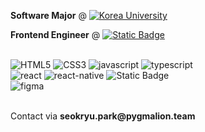 
<a style="text-decoration: none;" href="https://info.korea.ac.kr/info/under/sw_intro.do" target="_blank"><strong>Software Major</strong></a> @ 
<a href="https://www.korea.ac.kr/mbshome/mbs/university/index.do" target="_blank">
  <img align="top" src="https://img.shields.io/badge/Korea%20University-8C0025" alt="Korea University"/>
</a>

<p><strong>Frontend Engineer</strong> @ <a href="https://www.pygmalion.team" target="_blank"><img align="top" alt="Static Badge" src="https://img.shields.io/badge/Pygmalion%20Team-black?style=flat"></a>
</p>

<br />

<div>
  <img src="https://img.shields.io/badge/html5-%23E34F26.svg?style=flat-square&logo=html5&logoColor=white" alt="HTML5">
  <img src="https://img.shields.io/badge/css3-%231572B6.svg?style=flat-square&logo=css3&logoColor=white" alt="CSS3">
  <img src="https://img.shields.io/badge/javascript-%23323330.svg?style=flat-square&logo=javascript&logoColor=%23F7DF1E" alt="javascript">
  <img src="https://img.shields.io/badge/typescript-%23007ACC.svg?style=flat-square&logo=typescript&logoColor=white" alt="typescript">
</div>
<div>
  <img src="https://img.shields.io/badge/react-%2320232a.svg?style=flat-square&logo=react&logoColor=%2361DAFB" alt="react">
  <img src="https://img.shields.io/badge/react_native-%2320232a.svg?style=flat-square&logo=react&logoColor=%2361DAFB" alt="react-native">
  <img alt="Static Badge" src="https://img.shields.io/badge/Next.js-000000.svg?style=flat-square&logo=nextdotjs">
</div>
<div>
  <img src="https://img.shields.io/badge/figma-%23F24E1E.svg?style=flat-square&logo=figma&logoColor=white" alt="figma">
</div>

<br />

<p>Contact via <strong>seokryu.park@pygmalion.team</strong> </p>
